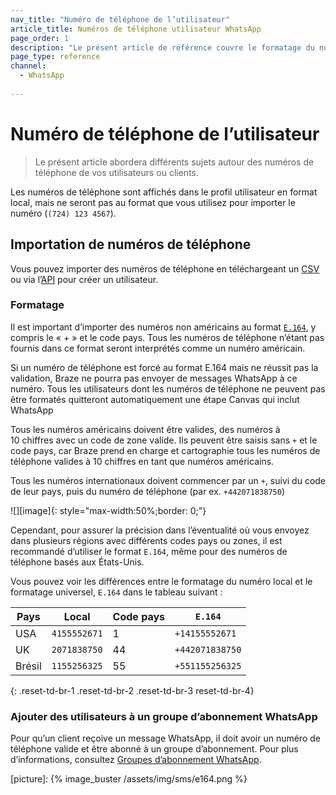 ```yaml
---
nav_title: "Numéro de téléphone de l’utilisateur"
article_title: Numéros de téléphone utilisateur WhatsApp
page_order: 1
description: "Le présent article de référence couvre le formatage du numéro de téléphone WhatsApp, la procédure d’importation des numéros de téléphone, ainsi que la façon d’ajouter des utilisateurs à des groupes d’abonnement WhatsApp."
page_type: reference
channel: 
  - WhatsApp
  
---
```


# Numéro de téléphone de l’utilisateur

> Le présent article abordera différents sujets autour des numéros de téléphone de vos utilisateurs ou clients.

Les numéros de téléphone sont affichés dans le profil utilisateur en format local, mais ne seront pas au format que vous utilisez pour importer le numéro (`(724) 123 4567`).

## Importation de numéros de téléphone

Vous pouvez importer des numéros de téléphone en téléchargeant un [CSV]({{site.baseurl}}/user_guide/data_and_analytics/user_data_collection/user_import/#csv) ou via l’[API]({{site.baseurl}}/api/endpoints/user_data/#user-track-endpoint) pour créer un utilisateur.

### Formatage

Il est important d’importer des numéros non américains au format [`E.164`](https://en.wikipedia.org/wiki/e.164), y compris le « + » et le code pays. Tous les numéros de téléphone n’étant pas fournis dans ce format seront interprétés comme un numéro américain.  

Si un numéro de téléphone est forcé au format E.164 mais ne réussit pas la validation, Braze ne pourra pas envoyer de messages WhatsApp à ce numéro. Tous les utilisateurs dont les numéros de téléphone ne peuvent pas être formatés quitteront automatiquement une étape Canvas qui inclut WhatsApp

Tous les numéros américains doivent être valides, des numéros à 10 chiffres avec un code de zone valide. Ils peuvent être saisis sans `+` et le code pays, car Braze prend en charge et cartographie tous les numéros de téléphone valides à 10 chiffres en tant que numéros américains.

Tous les numéros internationaux doivent commencer par un `+`, suivi du code de leur pays, puis du numéro de téléphone (par ex. `+442071838750`)

![][image]{: style="max-width:50%;border: 0;"}

Cependant, pour assurer la précision dans l’éventualité où vous envoyez dans plusieurs régions avec différents codes pays ou zones, il est recommandé d’utiliser le format `E.164`, même pour des numéros de téléphone basés aux États-Unis.

Vous pouvez voir les différences entre le formatage du numéro local et le formatage universel, `E.164` dans le tableau suivant :

| Pays | Local | Code pays | `E.164` |
|---|---|---|---|
| USA | `4155552671` | 1 | `+14155552671` |
| UK | `2071838750` | 44 | `+442071838750` |
| Brésil | `1155256325` | 55 | `+551155256325` |
{: .reset-td-br-1 .reset-td-br-2 .reset-td-br-3 reset-td-br-4}

### Ajouter des utilisateurs à un groupe d’abonnement WhatsApp

Pour qu’un client reçoive un message WhatsApp, il doit avoir un numéro de téléphone valide et être abonné à un groupe d’abonnement. Pour plus d’informations, consultez [Groupes d’abonnement WhatsApp]({{site.baseurl}}/user_guide/message_building_by_channel/whatsapp/user_subscription/).

[picture]: {% image_buster /assets/img/sms/e164.png %}

